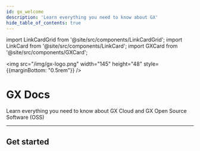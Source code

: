 ```yaml
---
id: gx_welcome
description: 'Learn everything you need to know about GX'
hide_table_of_contents: true
---
```


import LinkCardGrid from '@site/src/components/LinkCardGrid';
import LinkCard from '@site/src/components/LinkCard';
import GXCard from '@site/src/components/GXCard';


<img src="/img/gx-logo.png" width="145" height="48" style={{marginBottom: "0.5rem"}} />

# GX Docs

<p className="DocItem__header-description">Learn everything you need to know about GX Cloud and GX Open Source Software (OSS)</p>

---

<GXCard />

## Get started

<LinkCardGrid>
  <LinkCard topIcon label="Get started with GX Cloud" description="The same great features and functionality as GX OSS in a more accessible format." href="/cloud/setup/setup_cloud" icon="/img/cloud_storage.svg" />
  <LinkCard topIcon label="Get started with GX OSS" description="Get started with our original offering." href="/docs/guides/setup/get_started_lp" icon="/img/oss_icon.svg" />
  <LinkCard topIcon label="GX API" description="View our available APIs." href="" icon="/img/api_icon.svg" />
  <LinkCard topIcon label="Learn" description="Use tutorials and conceptual topics to learn everything you need to know about GX features and functionality." href="" icon="/img/overview_icon.svg" />
</LinkCardGrid>